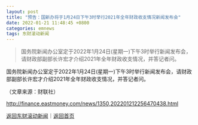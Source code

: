 ```yaml
---
layout: post
title: "预告：国新办将于1月24日下午3时举行2021年全年财政收支情况新闻发布会"
date: 2022-01-21 11:48:45 +0800
categories: emnews
tags: 东财滚动新闻
---
```

> 国务院新闻办公室定于2022年1月24日(星期一)下午3时举行新闻发布会，请财政部副部长许宏才介绍2021年全年财政收支情况，并答记者问。

<p>国务院新闻办公室定于2022年1月24日(星期一)下午3时举行新闻发布会，请财政部副部长许宏才介绍2021年全年财政收支情况，并答记者问。</p><p class="em_media">（文章来源：财联社）</p>

<http://finance.eastmoney.com/news/1350,202201212256470438.html>

[返回东财滚动新闻](//finews.withounder.com/emnews/)｜[返回首页](//finews.withounder.com/)